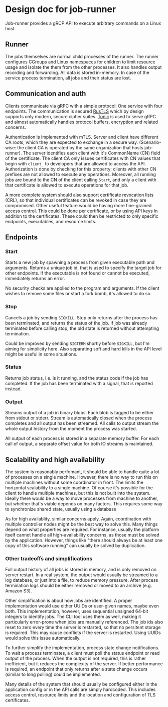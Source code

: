 # Design doc for job-runner

Job-runner provides a gRCP API to execute arbitrary commands on a Linux host.

## Runner

The jobs themselves are normal child processes of the runner. The runner configures CGroups and Linux namespaces for children to limit resource usage and isolate the them from the other processes. It also handles output recording and forwarding. All data is stored in-memory. In case of the service process termination, all jobs and their status are lost.

## Communication and auth

Clients communicate via gRPC with a simple protocol: One service with four endpoints. The communication is secured [RusTLS](https://github.com/ctz/rustls) which by design supports only modern, secure cipher suites. [Tonic](https://github.com/hyperium/tonic) is used to serve gRPC and almost automatically handles protocol buffers, encryption and related concerns.

Authentication is implemented with mTLS. Server and client have different CA roots, which they are expected to exchange in a secure way. (Scenario-wise: the client CA is operated by the same organization that hosts job-runner). The server identifies each client with it's CommonName (CN) field of the certificate. The client CA only issues certificates with CN values that begin with `client_` to developers that are allowed to access the API. Authorization is done by checking for this property; clients with other CN prefixes are not allowed to execute any operations. Moreover, all running jobs are bound to the CN of the client calling `Start`, and only a client with that certificate is allowed to execute operations for that job.

A more complete system should also support certificate revocation lists (CRL), so that individual certificates can be revoked in case they are compromised. Other useful feature would be having more fine-grained access control. This could be done per certificate, or by using API keys in addition to the certificates. These could then be restricted to only specific endpoints, executables, and resource limits.

## Endpoints

### Start

Starts a new job by spawning a process from given executable path and arguments. Returns a unique job id, that is used to specify the target job for other endpoints. If the executable is not found or cannot be executed, immediately returns an error.

No security checks are applied to the program and arguments. If the client wishes to remove some files or start a fork bomb, it's allowed to do so.

### Stop

Cancels a job by sending `SIGKILL`. Stop only returns after the process has been terminated, and returns the status of the job. If job was already terminated before calling stop, the old state is returned without attempting termination.

Could be improved by sending `SIGTERM` shortly before `SIGKILL`, but I'm aiming for simplicity here. Also separating soft and hard kills in the API level might be useful in some situations.

### Status

Returns job status, i.e. is it running, and the status code if the job has completed. If the job has been terminated with a signal, that is reported instead.

### Output

Streams output of a job in binary blobs. Each blob is tagged to be either from stdout or stderr. Stream is automatically closed when the process completes and all output has been streamed. All calls to output stream the whole output history from the moment the process was started.

All output of each process is stored in a separate memory buffer. For each call of output, a separate offset value for both IO streams is maintained.

## Scalability and high availability

The system is reasonably perfomant, it should be able to handle quite a lot of processes on a single machine. However, there is no way to run this on multiple machines without some coordinator in front. The limits the horizontal scalability to a single machine. Of course it's possible for the client to handle multiple machines, but this is not built into the system. Ideally there would be a way to move processes from machine to another, but whether that's viable depends on many factors. This requires some way to synchronize shared state, usually using a database

As for high availablity, similar concerns apply. Again, coordination with multiple controller nodes might be the best way to solve this. Many things depend on what properties are required. For instance, usually the platform itself cannot handle all high-availability concerns, as those must be solved by the application. However, things like "there should always be at least one copy of this software running" can usually be solved by duplication.

### Other tradeoffs and simplifications

Full output history of all jobs is stored in memory, and is only removed on server restart. In a real system, the output would usually be streamed to a log database, or just into a file, to reduce memory pressure. After process termination logs should be either removed or moved to an archive (e.g. Amazon S3).

Other simplification is about how jobs are identified. A proper implementation would use either UUIDs or user-given names, maybe even both. This implementation, however, uses sequential unsigned 64-bit integers to identify jobs. The CLI tool uses them as well, making it particularly error-prone when jobs are manually referenced. The job ids also reset to zero every time the server is restarted, so that no persitent storage is required. This may cause conflicts if the server is restarted. Using UUIDs would solve this issue automatically.

To further simplify the implementation, process state change notifications. To wait a process terminates, a client must poll the status endpoint or read output of the process. When the output is not required, this is rather inefficient, but it reduces the complexity of the server. If better performance is required, an endpoint that only returns after a state change occurs (similar to long polling) could be implemented.

Many details of the system that should usually be configured either in the application config or in the API calls are simply hardcoded. This includes access control, resource limits and the location and configuration of TLS certificates.

